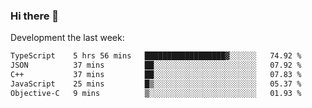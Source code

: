### Hi there 👋

Development the last week:
<!--START_SECTION:waka-->

```txt
TypeScript    5 hrs 56 mins   ██████████████████▓░░░░░░   74.92 %
JSON          37 mins         ██░░░░░░░░░░░░░░░░░░░░░░░   07.92 %
C++           37 mins         ██░░░░░░░░░░░░░░░░░░░░░░░   07.83 %
JavaScript    25 mins         █▒░░░░░░░░░░░░░░░░░░░░░░░   05.37 %
Objective-C   9 mins          ▒░░░░░░░░░░░░░░░░░░░░░░░░   01.93 %
```

<!--END_SECTION:waka-->

<!--
**JASONPANGGO/jasonpanggo** is a ✨ _special_ ✨ repository because its `README.md` (this file) appears on your GitHub profile.

Here are some ideas to get you started:

- 🔭 I’m currently working on ...
- 🌱 I’m currently learning ...
- 👯 I’m looking to collaborate on ...
- 🤔 I’m looking for help with ...
- 💬 Ask me about ...
- 📫 How to reach me: ...
- 😄 Pronouns: ...
- ⚡ Fun fact: ...
-->
